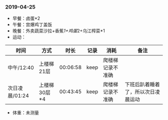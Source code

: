 ### 2019-04-25

* 早餐：卤蛋*2
* 午餐：宫爆鸡丁盖饭
* 晚餐：外卖蔬菜沙拉+香蕉*1+鸡蛋*2+乌江榨菜*1
* 运动：

时间 | 方式 | 时长 | 记录 | 消耗 | 备注 
-|-|-|-|-|-
中午/12:40|上楼梯21层|00:06:58|keep|爬楼梯记录不准确
次日凌晨/01:24|上楼梯30层*4|00:43:45|keep|爬楼梯记录不准确|下班后趴着睡着了，所以次日凌晨运动

* 体重：未测量